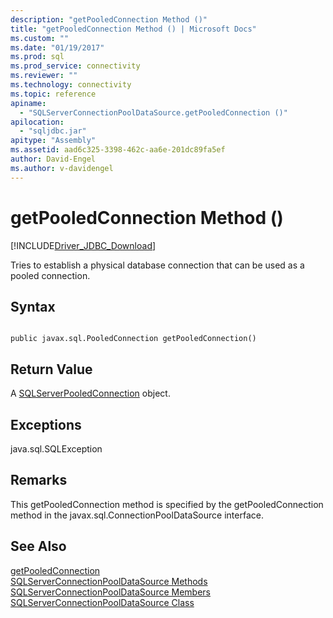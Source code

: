 ```yaml
---
description: "getPooledConnection Method ()"
title: "getPooledConnection Method () | Microsoft Docs"
ms.custom: ""
ms.date: "01/19/2017"
ms.prod: sql
ms.prod_service: connectivity
ms.reviewer: ""
ms.technology: connectivity
ms.topic: reference
apiname: 
  - "SQLServerConnectionPoolDataSource.getPooledConnection ()"
apilocation: 
  - "sqljdbc.jar"
apitype: "Assembly"
ms.assetid: aad6c325-3398-462c-aa6e-201dc89fa5ef
author: David-Engel
ms.author: v-davidengel
---
```

# getPooledConnection Method ()
[!INCLUDE[Driver_JDBC_Download](../../../includes/driver_jdbc_download.md)]

  Tries to establish a physical database connection that can be used as a pooled connection.  
  
## Syntax  
  
```  
  
public javax.sql.PooledConnection getPooledConnection()  
```  
  
## Return Value  
 A [SQLServerPooledConnection](../../../connect/jdbc/reference/sqlserverpooledconnection-class.md) object.  
  
## Exceptions  
 java.sql.SQLException  
  
## Remarks  
 This getPooledConnection method is specified by the getPooledConnection method in the javax.sql.ConnectionPoolDataSource interface.  
  
## See Also  
 [getPooledConnection](../../../connect/jdbc/reference/getpooledconnection-method-sqlserverconnectionpooldatasource.md)   
 [SQLServerConnectionPoolDataSource Methods](../../../connect/jdbc/reference/sqlserverconnectionpooldatasource-methods.md)   
 [SQLServerConnectionPoolDataSource Members](../../../connect/jdbc/reference/sqlserverconnectionpooldatasource-members.md)   
 [SQLServerConnectionPoolDataSource Class](../../../connect/jdbc/reference/sqlserverconnectionpooldatasource-class.md)  
  
  
